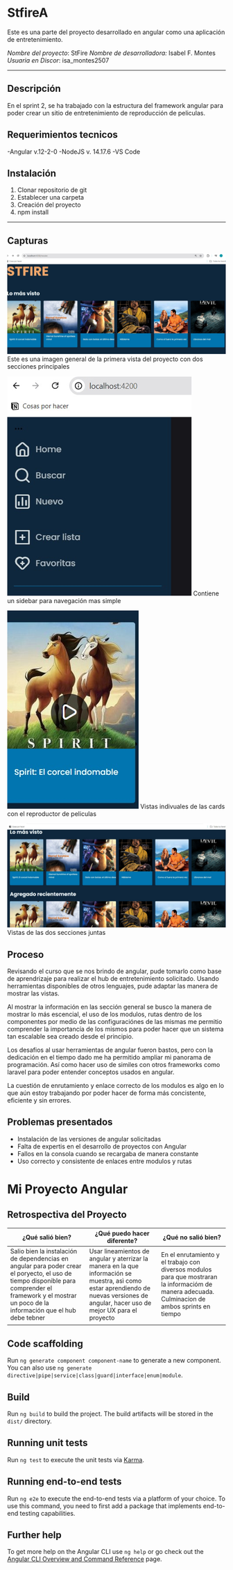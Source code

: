 # StfireA

Este es una parte del proyecto desarrollado en angular como una aplicación de entretenimiento.

*Nombre del proyecto*: StFire
*Nombre de desarrolladora:* Isabel F. Montes
*Usuaria en Discor*: isa_montes2507

---

## Descripción
En el sprint 2, se ha trabajado con la estructura del framework angular para poder crear un sitio de entretenimiento de reproducción de peliculas. 

## Requerimientos tecnicos

-Angular v.12-2-0
-NodeJS v. 14.17.6
-VS Code

## Instalación

1. Clonar repositorio de git
2. Establecer una carpeta 
3. Creación del proyecto
4. npm install

---

## Capturas

![ST1](./capturas/imagenes/St1.jpg)
Este es una imagen general de la primera vista del proyecto con dos secciones principales

![ST2](./capturas/imagenes/St2.jpg)
Contiene un sidebar para navegación mas simple

![ST3](./capturas/imagenes/St3.jpg)
Vistas indivuales de las cards con el reproductor de peliculas

![ST4](./capturas/imagenes/St4.jpg)
Vistas de las dos secciones juntas

## Proceso

Revisando el curso que se nos brindo de angular, pude tomarlo como base de aprendrizaje para realizar el hub de entretenimiento solicitado. Usando herramientas disponibles de otros lenguajes, pude adaptar las manera de mostrar las vistas. 

Al mostrar la información en las sección general se busco la manera de mostrar lo más escencial, el uso de los modulos, rutas dentro de los componentes por medio de las configuraciónes de las mismas me permitio comprender la importancía de los mismos para poder hacer que un sistema tan escalable sea creado desde el principio. 

Los desafios al usar herramientas de angular fueron bastos, pero con la dedicación en el tiempo dado me ha permitido ampliar mi panorama de programación. Así como hacer uso de similes con otros frameworks como laravel para poder entender conceptos usados en angular. 

La cuestión de enrutamiento  y enlace correcto de los modulos es algo en lo que aún estoy trabajando por poder hacer de forma más concistente, eficiente y sin  errores. 

## Problemas presentados

- Instalación de las versiones de angular solicitadas
- Falta de expertis en el desarrollo de proyectos con Angular
- Fallos en la consola cuando se recargaba de manera constante 
- Uso correcto y consistente de enlaces entre modulos y rutas 

# Mi Proyecto Angular

## Retrospectiva del Proyecto

| ¿Qué salió bien? | ¿Qué puedo hacer diferente? | ¿Qué no salió bien? |
|------------------|-----------------------------|---------------------|
| Salio bien la instalación de dependencias en angular para poder crear el poryecto, el uso de tiempo disponible para comprender el framework y el mostrar un poco de la información que el hub debe tebner  | Usar lineamientos de angular y aterrizar la manera en la que información se muestra, asì como estar aprendiendo de nuevas versiones de angular, hacer uso de mejor UX para el proyecto         | En el enrutamiento y el trabajo con diversos modulos para que mostraran la informacióm de manera adecuada. Culminacion de ambos sprints en tiempo    |
|                  |                             |                     |















## Code scaffolding

Run `ng generate component component-name` to generate a new component. You can also use `ng generate directive|pipe|service|class|guard|interface|enum|module`.

## Build

Run `ng build` to build the project. The build artifacts will be stored in the `dist/` directory.

## Running unit tests

Run `ng test` to execute the unit tests via [Karma](https://karma-runner.github.io).

## Running end-to-end tests

Run `ng e2e` to execute the end-to-end tests via a platform of your choice. To use this command, you need to first add a package that implements end-to-end testing capabilities.

## Further help

To get more help on the Angular CLI use `ng help` or go check out the [Angular CLI Overview and Command Reference](https://angular.io/cli) page.

